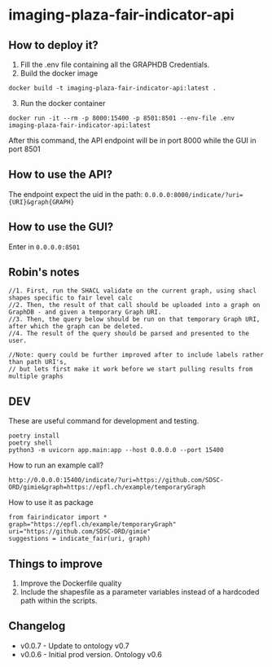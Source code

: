# imaging-plaza-fair-indicator-api

## How to deploy it? 

1. Fill the .env file containing all the GRAPHDB Credentials. 
2. Build the docker image
```
docker build -t imaging-plaza-fair-indicator-api:latest . 
```
3. Run the docker container
```
docker run -it --rm -p 8000:15400 -p 8501:8501 --env-file .env imaging-plaza-fair-indicator-api:latest
```
After this command, the API endpoint will be in port 8000 while the GUI in port 8501

## How to use the API? 

The endpoint expect the uid in the path: `0.0.0.0:8000/indicate/?uri={URI}&graph{GRAPH}`

## How to use the GUI? 

Enter in `0.0.0.0:8501`

## Robin's notes

```
//1. First, run the SHACL validate on the current graph, using shacl shapes specific to fair level calc
//2. Then, the result of that call should be uploaded into a graph on GraphDB - and given a temporary Graph URI.
//3. Then, the query below should be run on that temporary Graph URI, after which the graph can be deleted.
//4. The result of the query should be parsed and presented to the user.

//Note: query could be further improved after to include labels rather than path URI's,
// but lets first make it work before we start pulling results from multiple graphs
```

## DEV

These are useful command for development and testing.

```
poetry install
poetry shell
python3 -m uvicorn app.main:app --host 0.0.0.0 --port 15400
```

How to run an example call?

```
http://0.0.0.0:15400/indicate/?uri=https://github.com/SDSC-ORD/gimie&graph=https://epfl.ch/example/temporaryGraph
```

How to use it as package
```
from fairindicator import *
graph="https://epfl.ch/example/temporaryGraph"
uri="https://github.com/SDSC-ORD/gimie"
suggestions = indicate_fair(uri, graph)
```

## Things to improve

1. Improve the Dockerfile quality
2. Include the shapesfile as a parameter variables instead of a hardcoded path within the scripts.


## Changelog

- v0.0.7 - Update to ontology v0.7
- v0.0.6 - Initial prod version. Ontology v0.6